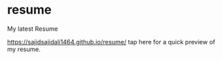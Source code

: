 # resume
My latest Resume

https://sajidsajidali1464.github.io/resume/ tap here for a quick preview of my resume.
